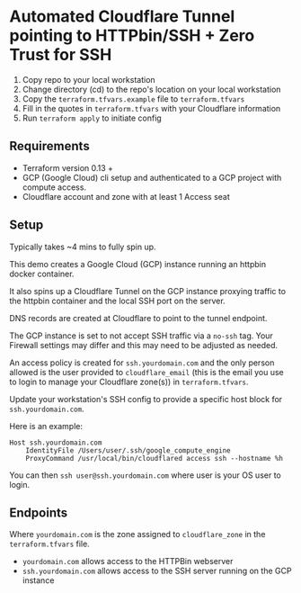 # Automated Cloudflare Tunnel pointing to HTTPbin/SSH + Zero Trust for SSH

1. Copy repo to your local workstation
2. Change directory (cd) to the repo's location on your local workstation
3. Copy the `terraform.tfvars.example` file to `terraform.tfvars`
4. Fill in the quotes in `terraform.tfvars` with your Cloudflare information
5. Run `terraform apply` to initiate config

## Requirements

- Terraform version 0.13 +
- GCP (Google Cloud) cli setup and authenticated to a GCP project with compute access. 
- Cloudflare account and zone with at least 1 Access seat

## Setup

Typically takes ~4 mins to fully spin up. 

This demo creates a Google Cloud (GCP) instance running an httpbin docker container.

It also spins up a Cloudflare Tunnel on the GCP instance proxying traffic to the httpbin container
and the local SSH port on the server.

DNS records are created at Cloudflare to point to the tunnel endpoint. 

The GCP instance is set to not accept SSH traffic via a `no-ssh` tag. Your Firewall settings may differ and this may need to be adjusted as needed.

An access policy is created for `ssh.yourdomain.com` and the only person allowed is the user 
provided to `cloudflare_email` (this is the email you use to login to manage your Cloudflare zone(s)) in `terraform.tfvars`.

Update your workstation's SSH config to provide a specific host block for `ssh.yourdomain.com`.

Here is an example:

```
Host ssh.yourdomain.com
    IdentityFile /Users/user/.ssh/google_compute_engine
    ProxyCommand /usr/local/bin/cloudflared access ssh --hostname %h
```

You can then `ssh user@ssh.yourdomain.com` where user is your OS user to login.

## Endpoints

Where `yourdomain.com` is the zone assigned to `cloudflare_zone` in the `terraform.tfvars` file.

 - `yourdomain.com` allows access to the HTTPBin webserver
 - `ssh.yourdomain.com` allows access to the SSH server running on the GCP instance
